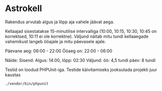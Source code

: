# Astrokell

Rakendus arvutab algus ja lõpp aja vahele jäävat aega.

Kellaajad sisestatakse 15-minutilise intervalliga (10:00, 10:15, 10:30, 10:45 on korrektsed, 10:11 ei
ole korrektne). Väljund näitab mitu tundi kellaaegade vahemikust langeb ööajale ja mitu päevasele
ajale.

Päevane aeg: 06:00 - 22:00
Ööaeg on: 22:00 - 06:00

Näide:
Sisend:
Algus: 14:00, lõpp: 02:30
Väljund:
öö: 4,5 tundi
päev: 8 tundi

Testid on loodud PHPUnit-iga. Testide käivitamiseks jooksutada projekti juur kaustas 

`./vendor/bin/phpunit`